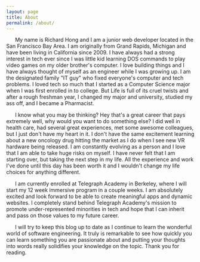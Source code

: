 ```yaml
---
layout: page
title: About
permalink: /about/
---
```


&nbsp;&nbsp;&nbsp;&nbsp;&nbsp;&nbsp;My name is Richard Hong and I am a junior web developer located in the San Francisco Bay Area. I am originally from Grand Rapids, Michigan and have been living in California since 2009. I have always had a strong interest in tech ever since I was little kid learning DOS commands to play video games on my older brother's computer. I love building things and I have always thought of myself as an engineer while I was growing up. I am the designated family "IT guy" who fixed everyone's computer and tech problems. I loved tech so much that I started as a Computer Science major when I was first enrolled in to college. But Life is full of its cruel twists and after a rough freshman year, I changed my major and university, studied my ass off, and I became a Pharmacist. 

&nbsp;&nbsp;&nbsp;&nbsp;&nbsp;&nbsp;I know what you may be thinking? Hey that's a great career that pays extremely well, why would you want to do something else? I did well in health care, had several great experiences, met some awesome colleagues, but I just don't have my heart in it. I don't have the same excitement learning about a new oncology drug hitting the market as I do when I see new VR hardware being released. I am constantly evolving as a person and I love that I am able to take huge risks on myself. I have never felt that I am starting over, but taking the next step in my life. All the experience and work I've done until this day has been worth it and I wouldn't change my life choices for anything different.

&nbsp;&nbsp;&nbsp;&nbsp;&nbsp;&nbsp;I am currently enrolled at Telegraph Academy in Berkeley, where I will start my 12 week immersive program in a couple weeks. I am absolutely excited and look forward to be able to create meaningful apps and dynamic websites. I completely stand behind Telegraph Academy's mission to promote under-represented minorities in tech and hope that I can inherit and pass on those values to my future career. 

&nbsp;&nbsp;&nbsp;&nbsp;&nbsp;&nbsp;I will try to keep this blog up to date as I continue to learn the wonderful world of software engineering. It truly is remarkable to see how quickly you can learn something you are passionate about and putting your thoughts into words really solidifies your knowledge on the topic. Thank you for reading.
  